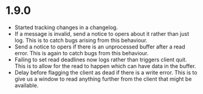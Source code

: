 # 1.9.0

* Started tracking changes in a changelog.
* If a message is invalid, send a notice to opers about it rather than just
  log. This is to catch bugs arising from this behaviour.
* Send a notice to opers if there is an unprocessed buffer after a read
  error. This is again to catch bugs from this behaviour.
* Failing to set read deadlines now logs rather than triggers client quit.
  This is to allow for the read to happen which can have data in the
  buffer.
* Delay before flagging the client as dead if there is a write error. This
  is to give us a window to read anything further from the client that
  might be available.
